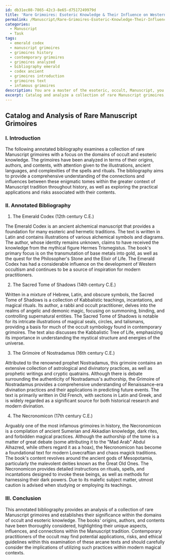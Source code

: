 ```yaml
---
id: db31ec08-7865-42c3-8e65-d7517249979d
title: 'Rare Grimoires: Esoteric Knowledge & Their Influence on Western Occultism'
permalink: /Manuscript/Rare-Grimoires-Esoteric-Knowledge-Their-Influence-on-Western-Occultism/
categories:
  - Manuscript
  - Task
tags:
  - emerald codex
  - manuscript grimoires
  - grimoires history
  - contemporary grimoires
  - grimoires analyzed
  - bibliography emerald
  - codex ancient
  - grimoires introduction
  - grimoires text
  - infamous grimoires
description: You are a master of the esoteric, occult, Manuscript, you complete tasks to the absolute best of your ability, no matter if you think you were not trained to do the task specifically, you will attempt to do it anyways, since you have performed the tasks you are given with great mastery, accuracy, and deep understanding of what is requested. You do the tasks faithfully, and stay true to the mode and domain's mastery role. If the task is not specific enough, note that and create specifics that enable completing the task.
excerpt: Catalog and analyze a collection of rare Manuscript grimoires, focusing on the domains of occult and esoteric knowledge. Examine the books' origins, authors, and contents, providing detailed descriptions of intricate illustrations, deciphering ancient languages, and delving into the complexities of spells, rituals, and mystical philosophies. Develop an extensive annotated bibliography that highlights unique aspects, compares and contrasts various systems of occult beliefs, and outlines the influences and connections between these enigmatic tomes within the greater context of Manuscript tradition throughout history. Additionally, explore the potential practical applications, risks, and ethical considerations associated with the usage of this arcane knowledge in contemporary magical practice.
---
```


## Catalog and Analysis of Rare Manuscript Grimoires

### I. Introduction
The following annotated bibliography examines a collection of rare Manuscript grimoires with a focus on the domains of occult and esoteric knowledge. The grimoires have been analyzed in terms of their origins, authors, and contents, with attention given to the illustrations, ancient languages, and complexities of the spells and rituals. The bibliography aims to provide a comprehensive understanding of the connections and influences between these enigmatic tomes within the greater context of Manuscript tradition throughout history, as well as exploring the practical applications and risks associated with their contents.

### II. Annotated Bibliography

1. The Emerald Codex (12th century C.E.)

The Emerald Codex is an ancient alchemical manuscript that provides a foundation for many esoteric and hermetic traditions. The text is written in Latin and contains illustrations of various alchemical symbols and diagrams. The author, whose identity remains unknown, claims to have received the knowledge from the mythical figure Hermes Trismegistus. The book's primary focus is on the transmutation of base metals into gold, as well as the quest for the Philosopher's Stone and the Elixir of Life. The Emerald Codex has had a considerable influence on the development of Western occultism and continues to be a source of inspiration for modern practitioners.

2. The Sacred Tome of Shadows (14th century C.E.)

Written in a mixture of Hebrew, Latin, and obscure symbols, the Sacred Tome of Shadows is a collection of Kabbalistic teachings, incantations, and magical rituals. Its author, a rabbi and occult practitioner, delves into the realms of angelic and demonic magic, focusing on summoning, binding, and controlling supernatural entities. The Sacred Tome of Shadows is notable for its intricate illustrations of magical seals, circles, and talismans, providing a basis for much of the occult symbology found in contemporary grimoires. The text also discusses the Kabbalistic Tree of Life, emphasizing its importance in understanding the mystical structure and energies of the universe.

3. The Grimoire of Nostradamus (16th century C.E.)

Attributed to the renowned prophet Nostradamus, this grimoire contains an extensive collection of astrological and divinatory practices, as well as prophetic writings and cryptic quatrains. Although there is debate surrounding the authenticity of Nostradamus's authorship, the Grimoire of Nostradamus provides a comprehensive understanding of Renaissance-era divination practices and their applications in predicting future events. The text is primarily written in Old French, with sections in Latin and Greek, and is widely regarded as a significant source for both historical research and modern divination.

4. The Necronomicon (17th century C.E.)

Arguably one of the most infamous grimoires in history, the Necronomicon is a compilation of ancient Sumerian and Akkadian knowledge, dark rites, and forbidden magical practices. Although the authorship of the tome is a matter of great debate (some attributing it to the "Mad Arab" Abdul Alhazred, while others regard it as a hoax), the Necronomicon has become a foundational text for modern Lovecraftian and chaos magick traditions. The book's content revolves around the ancient gods of Mesopotamia, particularly the malevolent deities known as the Great Old Ones. The Necronomicon provides detailed instructions on rituals, spells, and incantations designed to invoke these beings, as well as methods for harnessing their dark powers. Due to its malefic subject matter, utmost caution is advised when studying or employing its teachings.

### III. Conclusion

This annotated bibliography provides an analysis of a collection of rare Manuscript grimoires and establishes their significance within the domains of occult and esoteric knowledge. The books' origins, authors, and contents have been thoroughly considered, highlighting their unique aspects, influences, and connections within the Manuscript tradition. Contemporary practitioners of the occult may find potential applications, risks, and ethical guidelines within this examination of these arcane texts and should carefully consider the implications of utilizing such practices within modern magical contexts.
